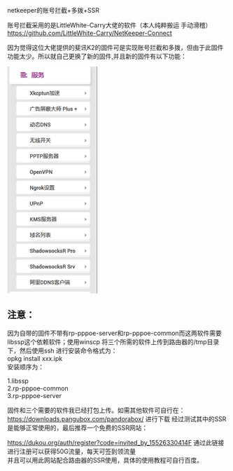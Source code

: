 netkeeper的账号拦截+多拨+SSR  

账号拦截采用的是LittleWhite-Carry大佬的软件（本人纯粹搬运 手动滑稽）  
https://github.com/LittleWhite-Carry/NetKeeper-Connect  

因为觉得这位大佬提供的斐讯K2的固件可是实现账号拦截和多拨，但由于此固件功能太少。所以就自己更换了新的固件,并且新的固件有以下功能：  

![image](https://github.com/yuyangyangyu/netkeeper/blob/master/test/test.png)  

注意：
------  
因为自带的固件不带有rp-pppoe-server和rp-pppoe-common而这两软件需要libssp这个依赖软件；使用winscp 将三个所需的软件上传到路由器的/tmp目录下，然后使用ssh 进行安装命令格式为：  
opkg install xxx.ipk  
安装顺序为： 

1.libssp  
2.rp-pppoe-common  
3.rp-pppoe-server 

固件和三个需要的软件我已经打包上传。如需其他软件可自行在：https://downloads.pangubox.com/pandorabox/ 进行下载
经过测试其中的SSR是能够正常使用的，最后推荐一个免费的SSR网站：  

https://dukou.org/auth/register?code=invited_by_15526330414F 通过此链接进行注册可以获得50G流量，每天可签到领流量  
并且可以用此网站配合路由器的SSR使用，具体的使用教程可自行百度。
